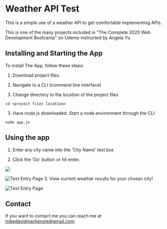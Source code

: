 # Weather API Test

<!--- These are examples. See https://shields.io for others or to customize this set of shields. You might want to include dependencies, project status and licence info here --->

This is a simple use of a weather API to get comfortable implementing APIs.

This is one of the many projects included in "The Complete 2020 Web Development Bootcamp" on Udemy instructed by Angela Yu.

## Installing and Starting the App

To install The App, follow these steps:

1. Download project files

2. Navigate to a CLI (command line interface)

2. Change directory to the location of the project files
```
cd <project files location>
```
3. Have node.js downloaded. Start a node environment through the CLI
```
node app.js
```

## Using the app

1. Enter any city name into the 'City Name' text box

2. Click the 'Go' button or hit enter.
<kbd>
<img src="../master/weather1.GIF" />
</kbd>

![Text Entry Page](../master/weather1.GIF)
3. View current weather results for your chosen city!

![Text Entry Page](../master/weather2.GIF)

## Contact

If you want to contact me you can reach me at mikedavidmackenzie@gmail.com.
